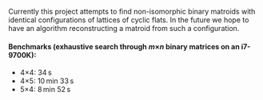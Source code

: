 Currently this project attempts to find non-isomorphic binary matroids with
identical configurations of lattices of cyclic flats.
In the future we hope to have an algorithm reconstructing a matroid
from such a configuration.

#### Benchmarks (exhaustive search through _m_&times;_n_ binary matrices on an i7-9700K):
* 4&times;4: 34&#8239;s
* 4&times;5: 10&#8239;min 33&#8239;s
* 5&times;4: 8&#8239;min 52&#8239;s
